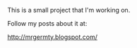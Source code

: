This is a small project that I'm working on.

Follow my posts about it at:

http://mrgermty.blogspot.com/